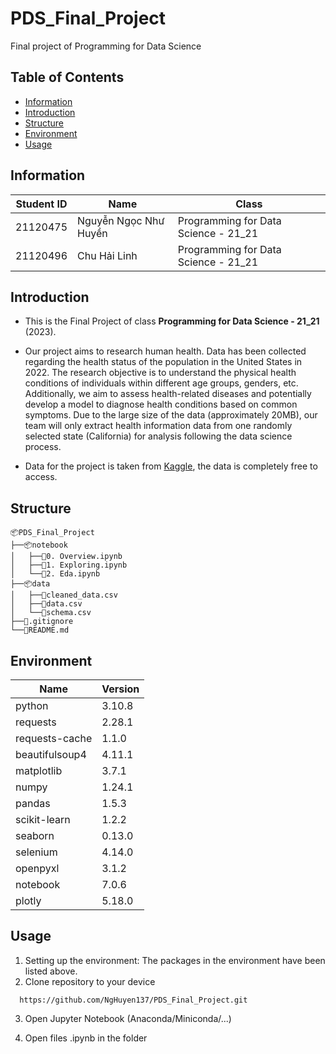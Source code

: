 # PDS_Final_Project
Final project of Programming for Data Science

## Table of Contents

 - [Information](#information)
 - [Introduction](#introduction)
 - [Structure](#structure)
 - [Environment](#environment)
 - [Usage](#usage)

## Information

| Student ID | Name                   | Class                                | 
|------------|------------------------|--------------------------------------|
| 21120475   | Nguyễn Ngọc Như Huyền  | Programming for Data Science - 21_21 |
| 21120496   | Chu Hải Linh           | Programming for Data Science - 21_21 |


## Introduction

- This is the Final Project of class **Programming for Data Science - 21_21** (2023).

- Our project aims to research human health. Data has been collected regarding the health status of the population in the United States in 2022. The research objective is to understand the physical health conditions of individuals within different age groups, genders, etc. Additionally, we aim to assess health-related diseases and potentially develop a model to diagnose health conditions based on common symptoms. Due to the large size of the data (approximately 20MB), our team will only extract health information data from one randomly selected state (California) for analysis following the data science process. 

- Data for the project is taken from [Kaggle](https://www.kaggle.com/datasets/kamilpytlak/personal-key-indicators-of-heart-disease/data?select=2022), the data is completely free to access.

## Structure

```
📦PDS_Final_Project
├──📦notebook
│   ├──📜0. Overview.ipynb
│   ├──📜1. Exploring.ipynb
│   └──📜2. Eda.ipynb
├──📦data
│   ├──📜cleaned_data.csv
│   ├──📜data.csv
│   └──📜schema.csv
├──📜.gitignore
└──📜README.md
```

## Environment
| Name            |     Version   |
|-----------------|---------------|
| python          |     3.10.8    |
| requests        |     2.28.1    |
| requests-cache  |     1.1.0     |
| beautifulsoup4  |     4.11.1    |
| matplotlib      |     3.7.1     |
| numpy           |     1.24.1    |
| pandas          |     1.5.3     |
| scikit-learn    |     1.2.2     |
| seaborn         |     0.13.0    |
| selenium        |     4.14.0    |
| openpyxl        |     3.1.2     |
| notebook        |     7.0.6     |
| plotly          |     5.18.0    |

## Usage
1. Setting up the environment: The packages in the environment have been listed above.
2. Clone repository to your device

```
  https://github.com/NgHuyen137/PDS_Final_Project.git
```
3. Open Jupyter Notebook (Anaconda/Miniconda/...)

4. Open files .ipynb in the folder 
